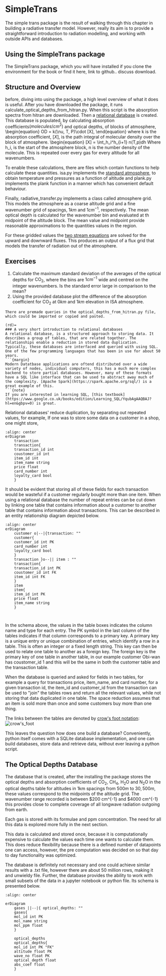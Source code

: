 # SimpleTrans
The simple trans package is the result of walking through this chapter in building a radiative transfer model. However, really its aim is to provide a straightforward introduction to radiation modelling, and working with outside APIs and databases. 

## Using the SimpleTrans package

The SimpleTrans package, which you will have installed if you clone the environment for the book or find it here, link to github.. discuss download.

## Structure and Overview
before, diving into using the package, a high level overview of what it does is useful.
After you have downloaded the package, it runs calculate_optical_depths_from_hitran.py. When this script is the absorption spectra from hitran are downloaded. Then a [relational database](rd) is created. This database is populated, by calculating absorption coefficients$(molecules/cm^2)$ and optical depths, of blocks of atmosphere,
\begin{equation}
OD = k(\nu, T, P)\cdot [X],
\end{equation}
where k is the absorption coefficient, $[X]$, is the path integral of molecular density over the block of atmosphere.
\begin{equation}
[X] = \int_h_i^h_{i+1} n(T,p)dh
Where h_i, is the start of the atmosphere block, n is the number density of the molecule. This is repeated over every gas for every altitude for all wavenumbers. 

To enable these calculations, there are files which contain functions to help calculate these quantities. isa.py implements the [standard atmosphere](./lorentzian_broadening.ipynb), to obtain temperature and pressures as a function of altitude and plank.py implements the plank function in a manner which has convenient default behaviour. 

Finally, radiative_transfer.py implements a class called atmosphere grid. This models the atmosphere as a coarse altitude grid and a fine wavenumber grid of spacings, $1 km$ and $1 cm^{-1}$, respectively. The mean optical depth is calculated for the wavenumber bin and evaluated at th midpoint of the altitude block. The mean value and midpoint provide reasonable approximations to the quantities values in the region. 

For these gridded values the [two stream equations](./radiative_transfer.ipynb) are solved for the upward and downward fluxes. This produces an output of a flux grid that models the transfer of radiation out of the atmosphere. 

## Exercises
1. Calculate the maximum standard deviation of the averages of the optical depths for $\textrm{CO}_2$, where the bins are $1 cm^{-1}$ wide and centred on the integer wavenumbers. Is the standard error large in comparison to the mean?
2. Using the provided database plot the difference of the absorption coefficient for $\textrm{CO}_2$ at $0 km$ and $1 km$ elevation in ISA atmosphere. 
```{tip}
There are premade queries in the optical_depths_from_hitran.py file, which could be imported or copied and pasted.

(rd)=
### A very short introduction to relational databases
A relational database, is a structured approach to storing data. It describes a group of tables, that are related together. The relationships enable a reduction in stored data duplication. Typically, these databases are interfaced and queried with using SQL. One of the few programming languages that has been in use for about 50 years.
```{margin}
Modern Datatbase applications are oftend distributed over a wide variety of nodes, individual computers, this has a much more complex backend to store partial databases. However, many of these formats have a SQL like interface that can be used to abstract away much of the complexity. [Apache Spark](https://spark.apache.org/sql/) is a great example of this. 
```{note}
If you are interested in learning SQL, [this textbook](https://www.google.co.uk/books/edition/Learning_SQL/YqubAgAAQBAJ?hl=en&gbpv=0) is great.
```
Relational databases' reduce duplication, by separating out repeated values, for example, If one was to store some data on a customer in a shop, one might store,
```{mermaid}
:align: center
erDiagram
    transaction 
    transaction{
    transaction_id int
    coustomer_id int
    item_id int 
    item_name string
    price float
    card_number int
    loyalty_card bool
    }
```
It should be evident that storing all of these fields for each transaction would be wasteful if a customer regularly bought more than one item. When using a relational database the number of repeat entries can be cut down by linking one table that contains information about a customer to another table that contains information about transactions. This can be described in an entity relationship diagram depicted below.
```{mermaid}
:align: center
erDiagram 
    customer o|--|{transaction: ""
    customer{
    customer_id int PK
    card_number int 
    loyalty_card bool 
    }
    transaction }o--|| item : ""
    transaction{
    transaction_id int PK
    coustomer_id int FK
    item_id int FK
    }
    item
    item{
    item_id int PK
    price float
    item_name string 
    }
    
    
```
In the schema above, the values in the table boxes indicates the column name and type for each entry. The PK symbol in the last column of the tables indicates if that column corresponds to a primary key. A primary key is a unique entry or unique combination of entries, which identify a row in a table. This is often an integer or a fixed length string. This key can then be used to relate one table to another as a foreign key. The foreign key is the primary key of one table in another table, in our example customer Obi-wan has coustomer_id 1 and this will be the same in both the customer table and the transaction table.

When the database is queried and asked for fields in two tables, for example a query for transactions price, item_name, and card number, for a given transaction id, the item_id and customer_id from the transaction can be used to "join" the tables rows and return all the relevant values, while not storing that data duplicated in one table. The space reduction assumes that an item is sold more than once and some customers buy more than one thing.

The links between the tables are denoted by [crow's foot notation](https://en.wikipedia.org/wiki/Entity%E2%80%93relationship_model#Crow's_foot_notation):
![crow's_foot](../Figures/crows_foot.png)

This leaves the question how does one build a database? Conveniently, python itself comes with a SQLite database implementation, and one can build databases, store data and retrieve data, without ever leaving a python script.

## The Optical Depths Database
The database that is created, after the installing the package stores the optical depths and absorption coefficients of $\textrm{CO}_2$, $\textrm{CH}_4$, $\textrm{H}_2\textrm{O}$ and $\textrm{N}_2\textrm{O}$ in the optical depths table for altitudes in 1km spacings from $500 m$ to $30,500 m$, these values correspond to the midpoints of the altitude grid. The wavenumber range recorded is between $200 cm^{-1} and $4000 cm^{-1} this provides close to complete coverage of all longwave radiation outgoing from earth.

Each gas is stored with its formulae and ppm concentration. The need for all this data is explored more fully in the next section.

This data is calculated and stored once, because it is computationally expensive to calculate the values each time one wants to calculate them. This does reduce flexibility because there is a defined number of datapoints one can access, however, the pre computation was decided on so that day to day functionality was optimized.

The database is definitely not necessary and one could achieve similar results with a .txt file, however there are about 50 million rows, making it and unwieldy file. Further, the database provides the ability to work with small subsets of the data in a jupyter notebook or python file. Its schema is presented below.

```{mermaid}
:align: center

erDiagram
    gases ||--|{ optical_depths: ""
    gases{
    mol_id int PK
    mol_name string
    mol_ppm float
    }
    
    optical_depths
    optical_depths{
    mol_id int PK "FK"
    altitude float PK
    wave_no float PK
    optical_depth float
    abs_coef float
    }
```